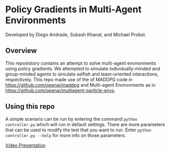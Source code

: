 # Policy Gradients in Multi-Agent Environments
Developed by Diego Andrade, Subash Khanal, and Michael Probst.

## Overview
This reposistory contains an attempt to solve multi-agent environments using policy gradients. We attempted to simulate individually-minded and group-minded agents to simulate selfish and team-oriented interactions, respectively. This repo made use of the of MADDPG code in https://github.com/openai/maddpg  and  Multi-agent Environments as in https://github.com/openai/multiagent-particle-envs.

## Using this repo
A simple scenario can be run by entering the command `python controller.py` which will run in default settings. There are more parameters that can be used to modify the test that you want to run. Enter `python controller.py --help` for more info on those parameters.

[Video Presentation](https://www.youtube.com/watch?v=YghnwiX2x-8&feature=emb_title)
